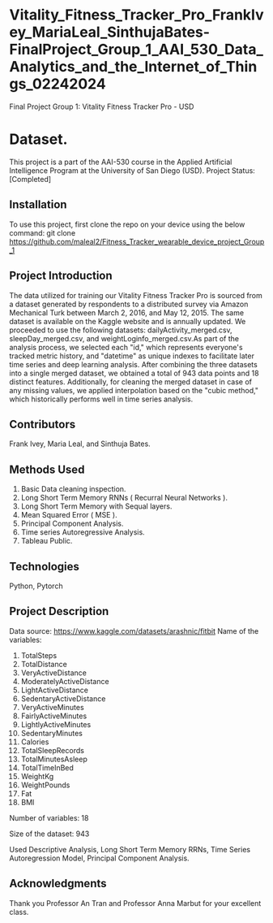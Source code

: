 # Vitality_Fitness_Tracker_Pro_FrankIvey_MariaLeal_SinthujaBates-FinalProject_Group_1_AAI_530_Data_Analytics_and_the_Internet_of_Things_02242024
Final Project Group 1: Vitality Fitness Tracker Pro - USD

#  Dataset. 
This project is a part of the AAI-530 course in the Applied Artificial Intelligence Program at the University of San Diego (USD). 
Project Status: [Completed]

## Installation
To use this project, first clone the repo on your device using the below command:
git clone https://github.com/maleal2/Fitness_Tracker_wearable_device_project_Group_1

## Project Introduction
The data utilized for training our Vitality Fitness Tracker Pro is sourced from a dataset generated by respondents to a distributed survey via Amazon Mechanical Turk between March 2, 2016, and May 12, 2015. The same dataset is available on the Kaggle website and is annually updated. We proceeded to use the following datasets: dailyActivity_merged.csv, sleepDay_merged.csv, and weightLoginfo_merged.csv.As part of the analysis process, we selected each "id," which represents everyone's tracked metric history, and "datetime" as unique indexes to facilitate later time series and deep learning analysis. After combining the three datasets into a single merged dataset, we obtained a total of 943 data points and 18 distinct features. Additionally, for cleaning the merged dataset in case of any missing values, we applied interpolation based on the "cubic method," which historically performs well in time series analysis.

## Contributors
Frank Ivey, Maria Leal, and Sinthuja Bates. 
   
## Methods Used
1. Basic Data cleaning inspection.
2. Long Short Term Memory RNNs ( Recurral Neural Networks ). 
3. Long Short Term Memory with Sequal layers.
4. Mean Squared Error ( MSE ).
5. Principal Component Analysis.
6. Time series Autoregressive Analysis.
7. Tableau Public.

## Technologies
   Python, Pytorch 
   
## Project Description
Data source: https://www.kaggle.com/datasets/arashnic/fitbit
Name of the variables:
1.	TotalSteps
2.	TotalDistance
3.	VeryActiveDistance
4.	ModeratelyActiveDistance	
5.	LightActiveDistance	
6.	SedentaryActiveDistance	
7.	VeryActiveMinutes	
8.	FairlyActiveMinutes	
9.	LightlyActiveMinutes	
10.	SedentaryMinutes	
11.	Calories
12.	TotalSleepRecords
13.	TotalMinutesAsleep
14.	TotalTimeInBed
15.	WeightKg
16.	WeightPounds
17.	Fat
18.	BMI

Number of variables: 18

Size of the dataset:  943

Used Descriptive Analysis, Long Short Term Memory RRNs, Time Series Autoregression Model, Principal Component Analysis. 

## Acknowledgments
Thank you Professor An Tran and Professor Anna Marbut for your excellent  class. 
